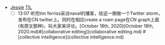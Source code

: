 - [Jessie](Jessie.md) [TIL](TIL.md)
    - [ ] 13:07 听完tim ferriss采访naval的播客，给这一期做一个Twitter storm，发布在CN twitter上。同时在相应create a roam page在CN graph上面(有原文那种)，叫大家来评论。[October 18th, 2020](October 18th, 2020.md)#[collaborative editing](collaborative editing.md) #[collective intelligence](collective intelligence.md)
